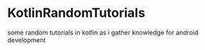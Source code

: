 # KotlinRandomTutorials
some random tutorials in kotlin as i gather knowledge for android development
